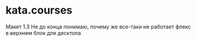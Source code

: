 # kata.courses
Макет 1.3
Не до конца понимаю, почему же все-таки не работает флекс в верхнем блок для десктопа
